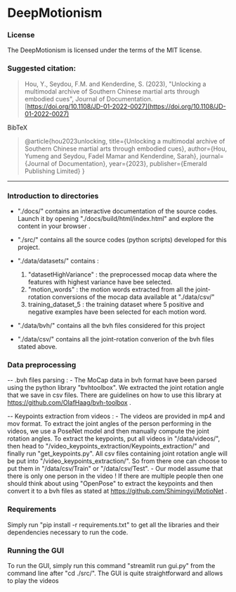 # DeepMotionism

### License
The DeepMotionism is licensed under the terms of the MIT license.

### Suggested citation:

> Hou, Y., Seydou, F.M. and Kenderdine, S. (2023), "Unlocking a multimodal archive of Southern Chinese martial arts through embodied cues", Journal of Documentation. [https://doi.org/10.1108/JD-01-2022-0027](https://doi.org/10.1108/JD-01-2022-0027) 

BibTeX
> @article{hou2023unlocking,
  title={Unlocking a multimodal archive of Southern Chinese martial arts through embodied cues},
  author={Hou, Yumeng and Seydou, Fadel Mamar and Kenderdine, Sarah},
  journal={Journal of Documentation},
  year={2023},
  publisher={Emerald Publishing Limited}
}

---


### Introduction to directories

- "./docs/" contains an interactive documentation of the source codes. Launch it by opening "./docs/build/html/index.html" and explore the content in your browser .


- "./src/" contains all the source codes (python scripts) developed for this project.

- "./data/datasets/" contains : 
	1. "datasetHighVariance" : the preprocessed mocap data where the features with highest variance have bee selected.
	2. "motion_words" : the motion words extracted from all the joint-rotation conversions of the mocap data available at "./data/csv/"
	3. training_dataset_5 : the training dataset where 5 positive and negative examples have been selected for each motion word.

- "./data/bvh/" contains all the bvh files considered for this project

- "./data/csv/" contains all the joint-rotation converion of the bvh files stated above.
	

### Data preprocessing

-- .bvh files parsing :
    - The MoCap data in bvh format have been parsed using the python library "bvhtoolbox". We extracted the joint rotation angle that we save in csv files.
      There are guidelines on how to use this library at https://github.com/OlafHaag/bvh-toolbox .

-- Keypoints extraction from videos :
    - The videos are provided in mp4 and mov format. To extract the joint angles of the person performing in the videos, we use a PoseNet model and then manually compute the joint rotation angles.
      To extract the keypoints, put all videos in "/data/videos/", then head to "/video_keypoints_extraction/Keypoints_extraction/" and finally run "get_keypoints.py". 
      All csv files containing joint rotation angle will be put into "/video_keypoints_extraction/". So from there one can choose to put them in "/data/csv/Train" or "/data/csv/Test".
    - Our model assume that there is only one person in the video ! If there are multiple people then one should think about using "OpenPose" to extract the keypoints and then convert it to a bvh files as stated at https://github.com/Shimingyi/MotioNet .
    
    
### Requirements
Simply run "pip install -r requirements.txt" to get all the libraries and their dependencies necessary to run the code.


### Running the GUI
To run the GUI, simply run this command "streamlit run gui.py" from the command line after "cd ./src/".
The GUI is quite straightforward and allows to play the videos

